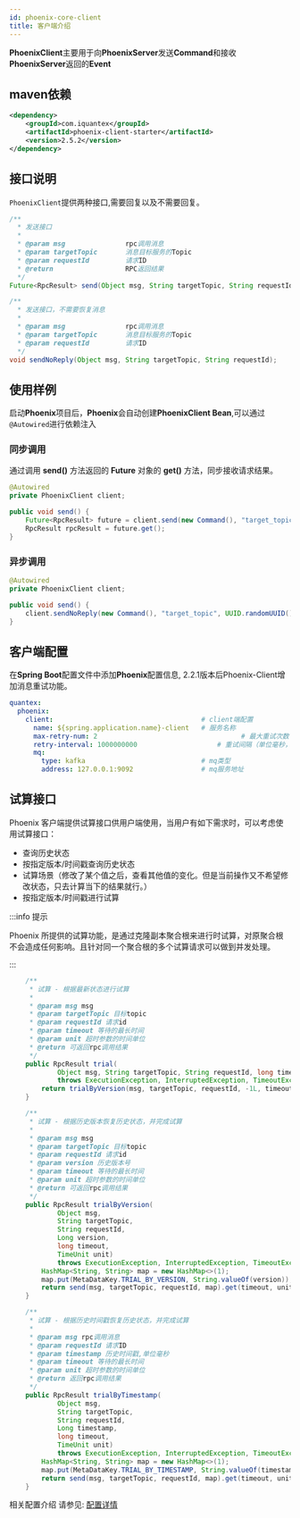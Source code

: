 ```yaml
---
id: phoenix-core-client
title: 客户端介绍
---
```


**PhoenixClient**主要用于向**PhoenixServer**发送**Command**和接收**PhoenixServer**返回的**Event**

## maven依赖

```xml
<dependency>
    <groupId>com.iquantex</groupId>
    <artifactId>phoenix-client-starter</artifactId>
    <version>2.5.2</version>
</dependency>
```

## 接口说明

`PhoenixClient`提供两种接口,需要回复以及不需要回复。

```java
/**
  * 发送接口
  *
  * @param msg               rpc调用消息
  * @param targetTopic       消息目标服务的Topic
  * @param requestId         请求ID
  * @return                  RPC返回结果
  */
Future<RpcResult> send(Object msg, String targetTopic, String requestId);

/**
  * 发送接口，不需要恢复消息
  *
  * @param msg               rpc调用消息
  * @param targetTopic       消息目标服务的Topic
  * @param requestId         请求ID
  */
void sendNoReply(Object msg, String targetTopic, String requestId);
```

## 使用样例

启动**Phoenix**项目后，**Phoenix**会自动创建**PhoenixClient Bean**,可以通过`@Autowired`进行依赖注入

### 同步调用

通过调用 **send()** 方法返回的 **Future** 对象的 **get()** 方法，同步接收请求结果。

```java
@Autowired
private PhoenixClient client;

public void send() {
    Future<RpcResult> future = client.send(new Command(), "target_topic", UUID.randomUUID());
    RpcResult rpcResult = future.get();
}
```

### 异步调用

```java
@Autowired
private PhoenixClient client;

public void send() {
    client.sendNoReply(new Command(), "target_topic", UUID.randomUUID());
}
```

## 客户端配置

在**Spring Boot**配置文件中添加**Phoenix**配置信息, 2.2.1版本后Phoenix-Client增加消息重试功能。

```yaml
quantex:
  phoenix:
    client:                                     # client端配置
      name: ${spring.application.name}-client   # 服务名称
      max-retry-num: 2						              # 最大重试次数
      retry-interval: 1000000000		          	# 重试间隔（单位毫秒，默认10s）
      mq:
        type: kafka                             # mq类型
        address: 127.0.0.1:9092                 # mq服务地址 
```

## 试算接口

Phoenix 客户端提供试算接口供用户端使用，当用户有如下需求时，可以考虑使用试算接口：

- 查询历史状态
- 按指定版本/时间戳查询历史状态
- 试算场景（修改了某个值之后，查看其他值的变化。但是当前操作又不希望修改状态，只去计算当下的结果就行。）
- 按指定版本/时间戳进行试算

:::info 提示

Phoenix 所提供的试算功能，是通过克隆副本聚合根来进行时试算，对原聚合根不会造成任何影响。且针对同一个聚合根的多个试算请求可以做到并发处理。

:::

```java
    /**
     * 试算 - 根据最新状态进行试算
     *
     * @param msg msg
     * @param targetTopic 目标topic
     * @param requestId 请求id
     * @param timeout 等待的最长时间
     * @param unit 超时参数的时间单位
     * @return 可返回rpc调用结果
     */
    public RpcResult trial(
            Object msg, String targetTopic, String requestId, long timeout, TimeUnit unit)
            throws ExecutionException, InterruptedException, TimeoutException {
        return trialByVersion(msg, targetTopic, requestId, -1L, timeout, unit);
    }

    /**
     * 试算 - 根据历史版本恢复历史状态，并完成试算
     *
     * @param msg msg
     * @param targetTopic 目标topic
     * @param requestId 请求id
     * @param version 历史版本号
     * @param timeout 等待的最长时间
     * @param unit 超时参数的时间单位
     * @return 可返回rpc调用结果
     */
    public RpcResult trialByVersion(
            Object msg,
            String targetTopic,
            String requestId,
            Long version,
            long timeout,
            TimeUnit unit)
            throws ExecutionException, InterruptedException, TimeoutException {
        HashMap<String, String> map = new HashMap<>(1);
        map.put(MetaDataKey.TRIAL_BY_VERSION, String.valueOf(version));
        return send(msg, targetTopic, requestId, map).get(timeout, unit);
    }

    /**
     * 试算 - 根据历史时间戳恢复历史状态，并完成试算
     *
     * @param msg rpc调用消息
     * @param requestId 请求ID
     * @param timestamp 历史时间戳,单位毫秒
     * @param timeout 等待的最长时间
     * @param unit 超时参数的时间单位
     * @return 返回rpc调用结果
     */
    public RpcResult trialByTimestamp(
            Object msg,
            String targetTopic,
            String requestId,
            Long timestamp,
            long timeout,
            TimeUnit unit)
            throws ExecutionException, InterruptedException, TimeoutException {
        HashMap<String, String> map = new HashMap<>(1);
        map.put(MetaDataKey.TRIAL_BY_TIMESTAMP, String.valueOf(timestamp));
        return send(msg, targetTopic, requestId, map).get(timeout, unit);
    }
```

相关配置介绍 请参见: [配置详情](./phoenix-core-config)
